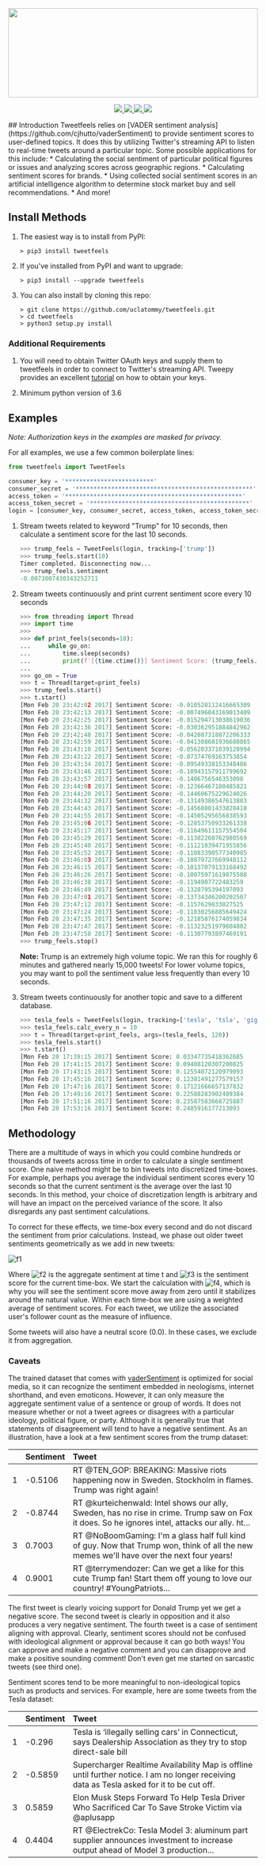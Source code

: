 <image src="https://uclatommy.github.io/tweetfeels/images/tweetfeels.svg" width="100%" height="180">
<p align="center">
<a href="https://travis-ci.org/uclatommy/tweetfeels">
    <image src="https://travis-ci.org/uclatommy/tweetfeels.svg?branch=master">
</a>
<a href="https://github.com/uclatommy/tweetfeels/issues">
     <img src="https://img.shields.io/github/issues/uclatommy/tweetfeels.svg">
</a>
<a href="https://www.python.org/">
     <img src="https://img.shields.io/badge/python-3.6%2B-blue.svg">
</a>
<a href="https://www.clahub.com/agreements/uclatommy/tweetfeels">
     <img src="https://img.shields.io/badge/CLA-open-brightgreen.svg">
</a>
</p>
## Introduction
Tweetfeels relies on [VADER sentiment analysis](https://github.com/cjhutto/vaderSentiment) to provide sentiment scores to user-defined topics. It does this by utilizing Twitter's streaming API to listen to real-time tweets around a particular topic. Some possible applications for this include:
* Calculating the social sentiment of particular political figures or issues and analyzing scores across geographic regions.
* Calculating sentiment scores for brands.
* Using collected social sentiment scores in an artificial intelligence algorithm to determine stock market buy and sell recommendations.
* And more!

## Install Methods
1. The easiest way is to install from PyPI:
    ```
    > pip3 install tweetfeels
    ```

2. If you've installed from PyPI and want to upgrade:
    ```
    > pip3 install --upgrade tweetfeels
    ```

3. You can also install by cloning this repo:
    ```
    > git clone https://github.com/uclatommy/tweetfeels.git
    > cd tweetfeels
    > python3 setup.py install
    ```

### Additional Requirements
1. You will need to obtain Twitter OAuth keys and supply them to tweetfeels in order to connect to Twitter's streaming API. Tweepy provides an excellent [tutorial](http://tweepy.readthedocs.io/en/v3.5.0/auth_tutorial.html#auth-tutorial) on how to obtain your keys.

2. Minimum python version of 3.6

## Examples
*Note: Authorization keys in the examples are masked for privacy.*

For all examples, we use a few common boilerplate lines:
```python
from tweetfeels import TweetFeels

consumer_key = '*************************'
consumer_secret = '**************************************************'
access_token = '**************************************************'
access_token_secret = '*********************************************'
login = [consumer_key, consumer_secret, access_token, access_token_secret]
```

1. Stream tweets related to keyword "Trump" for 10 seconds, then calculate a sentiment score for the last 10 seconds.
    ```python
    >>> trump_feels = TweetFeels(login, tracking=['trump'])
    >>> trump_feels.start(10)
    Timer completed. Disconnecting now...
    >>> trump_feels.sentiment
    -0.0073007430343252711
    ```

2. Stream tweets continuously and print current sentiment score every 10 seconds
    ```python
    >>> from threading import Thread
    >>> import time
    >>>
    >>> def print_feels(seconds=10):
    ...     while go_on:
    ...         time.sleep(seconds)
    ...         print(f'[{time.ctime()}] Sentiment Score: {trump_feels.sentiment}')
    ...
    >>> go_on = True
    >>> t = Thread(target=print_feels)
    >>> trump_feels.start()
    >>> t.start()
    [Mon Feb 20 23:42:02 2017] Sentiment Score: -0.010528112416665309
    [Mon Feb 20 23:42:13 2017] Sentiment Score: -0.007496043169013409
    [Mon Feb 20 23:42:25 2017] Sentiment Score: -0.015294713038619036
    [Mon Feb 20 23:42:36 2017] Sentiment Score: -0.030362951884842962
    [Mon Feb 20 23:42:48 2017] Sentiment Score: -0.042087318872206333
    [Mon Feb 20 23:42:59 2017] Sentiment Score: -0.041308681936680865
    [Mon Feb 20 23:43:10 2017] Sentiment Score: -0.056203371039128994
    [Mon Feb 20 23:43:22 2017] Sentiment Score: -0.07374769163753854
    [Mon Feb 20 23:43:34 2017] Sentiment Score: -0.09549338153348486
    [Mon Feb 20 23:43:46 2017] Sentiment Score: -0.10943157911799692
    [Mon Feb 20 23:43:57 2017] Sentiment Score: -0.1406756546353098
    [Mon Feb 20 23:44:08 2017] Sentiment Score: -0.12366467180485821
    [Mon Feb 20 23:44:20 2017] Sentiment Score: -0.14460675229624026
    [Mon Feb 20 23:44:32 2017] Sentiment Score: -0.13149386547613803
    [Mon Feb 20 23:44:43 2017] Sentiment Score: -0.14568801433828418
    [Mon Feb 20 23:44:55 2017] Sentiment Score: -0.14505295656838593
    [Mon Feb 20 23:45:06 2017] Sentiment Score: -0.12853750933261338
    [Mon Feb 20 23:45:17 2017] Sentiment Score: -0.11649611157554504
    [Mon Feb 20 23:45:29 2017] Sentiment Score: -0.11382260762980569
    [Mon Feb 20 23:45:40 2017] Sentiment Score: -0.11121839471955856
    [Mon Feb 20 23:45:52 2017] Sentiment Score: -0.11083390577340985
    [Mon Feb 20 23:46:03 2017] Sentiment Score: -0.10879727669948112
    [Mon Feb 20 23:46:15 2017] Sentiment Score: -0.10137079133168492
    [Mon Feb 20 23:46:26 2017] Sentiment Score: -0.10075971619875508
    [Mon Feb 20 23:46:38 2017] Sentiment Score: -0.1194907722483259
    [Mon Feb 20 23:46:49 2017] Sentiment Score: -0.1328795394197093
    [Mon Feb 20 23:47:01 2017] Sentiment Score: -0.13734346200202507
    [Mon Feb 20 23:47:12 2017] Sentiment Score: -0.1157629833027525
    [Mon Feb 20 23:47:24 2017] Sentiment Score: -0.11030256885649424
    [Mon Feb 20 23:47:35 2017] Sentiment Score: -0.12185876174059834
    [Mon Feb 20 23:47:47 2017] Sentiment Score: -0.11323251979604802
    [Mon Feb 20 23:47:58 2017] Sentiment Score: -0.11307793897469191
    >>> trump_feels.stop()
    ```
    **Note:** Trump is an extremely high volume topic. We ran this for roughly 6 minutes and gathered nearly 15,000 tweets! For lower volume topics, you may want to poll the sentiment value less frequently than every 10 seconds.

3. Stream tweets continuously for another topic and save to a different database.
    ```python
    >>> tesla_feels = TweetFeels(login, tracking=['tesla', 'tsla', 'gigafactory', 'elonmusk'], db='tesla.sqlite')
    >>> tesla_feels.calc_every_n = 10
    >>> t = Thread(target=print_feels, args=(tesla_feels, 120))
    >>> tesla_feels.start()
    >>> t.start()
    [Mon Feb 20 17:39:15 2017] Sentiment Score: 0.03347735418362685
    [Mon Feb 20 17:41:15 2017] Sentiment Score: 0.09408120307200825
    [Mon Feb 20 17:43:15 2017] Sentiment Score: 0.12554072120979093
    [Mon Feb 20 17:45:16 2017] Sentiment Score: 0.12381491277579157
    [Mon Feb 20 17:47:16 2017] Sentiment Score: 0.17121666657137832
    [Mon Feb 20 17:49:16 2017] Sentiment Score: 0.22588283902409384
    [Mon Feb 20 17:51:16 2017] Sentiment Score: 0.23587583668725887
    [Mon Feb 20 17:53:16 2017] Sentiment Score: 0.2485916177213093
    ```

## Methodology
There are a multitude of ways in which you could combine hundreds or thousands of tweets across time in order to calculate a single sentiment score. One naive method might be to bin tweets into discretized time-boxes. For example, perhaps you average the individual sentiment scores every 10 seconds so that the current sentiment is the average over the last 10 seconds. In this method, your choice of discretization length is arbitrary and will have an impact on the perceived variance of the score. It also disregards any past sentiment calculations.

To correct for these effects, we time-box every second and do not discard the sentiment from prior calculations. Instead, we phase out older tweet sentiments geometrically as we add in new tweets:

![f1]

Where ![f2] is the aggregate sentiment at time t and ![f3] is the sentiment score for the current time-box. We start the calculation with ![f4], which is why you will see the sentiment score move away from zero until it stabilizes around the natural value. Within each time-box we are using a weighted average of sentiment scores. For each tweet, we utilize the associated user's follower count as the measure of influence.

Some tweets will also have a neutral score (0.0). In these cases, we exclude it from aggregation.

[f1]: http://chart.apis.google.com/chart?cht=tx&chl=S_{t}=0.99S_{t-1}%2B0.01s_t
[f2]: http://chart.apis.google.com/chart?cht=tx&chl=S_t
[f3]: http://chart.apis.google.com/chart?cht=tx&chl=s_t
[f4]: http://chart.apis.google.com/chart?cht=tx&chl=S_0=0

### Caveats
The trained dataset that comes with [vaderSentiment](https://github.com/cjhutto/vaderSentiment) is optimized for social media, so it can recognize the sentiment embedded in neologisms, internet shorthand, and even emoticons. However, it can only measure the aggregate sentiment value of a sentence or group of words. It does not measure whether or not a tweet agrees or disagrees with a particular ideology, political figure, or party. Although it is generally true that statements of disagreement will tend to have a negative sentiment. As an illustration, have a look at a few sentiment scores from the trump dataset:

| | Sentiment | Tweet |
| :---: | :--- | :--- |
| 1 | -0.5106 | RT @TEN_GOP: BREAKING: Massive riots happening now in Sweden. Stockholm in flames. Trump was right again! |
| 2 | -0.8744 | RT @kurteichenwald: Intel shows our ally, Sweden, has no rise in crime. Trump saw on Fox it does. So he ignores intel, attacks our ally. ht… |
| 3 | 0.7003 | RT @NoBoomGaming: I'm a glass half full kind of guy. Now that Trump won, think of all the new memes we'll have over the next four years! |
| 4 | 0.9001 | RT @terrymendozer: Can we get a like for this cute Trump fan! Start them off young to love our country! #YoungPatriots… |

The first tweet is clearly voicing support for Donald Trump yet we get a negative score. The second tweet is clearly in opposition and it also produces a very negative sentiment. The fourth tweet is a case of sentiment aligning with approval. Clearly, sentiment scores should not be confused with ideological alignment or approval because it can go both ways! You can approve and make a negative comment and you can disapprove and make a positive sounding comment! Don't even get me started on sarcastic tweets (see third one).

Sentiment scores tend to be more meaningful to non-ideological topics such as products and services. For example, here are some tweets from the Tesla dataset:

| | Sentiment | Tweet |
| :---: | :--- | :--- |
| 1 | -0.296 | Tesla is ‘illegally selling cars’ in Connecticut, says Dealership Association as they try to stop direct-sale bill |
| 2 | -0.5859 | Supercharger Realtime Availability Map is offline until further notice. I am no longer receiving data as Tesla asked for it to be cut off. |
| 3 | 0.5859 | Elon Musk Steps Forward To Help Tesla Driver Who Sacrificed Car To Save Stroke Victim via @aplusapp |
| 4 | 0.4404 | RT @ElectrekCo: Tesla Model 3: aluminum part supplier announces investment to increase output ahead of Model 3 production…  |
